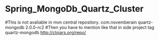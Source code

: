 # Spring_MongoDb_Quartz_Cluster
	
#This is not avaliable in mvn central repository.
		<dependency>
			<groupId>com.novemberain</groupId>
			<artifactId>quartz-mongodb</artifactId>
			<version>2.0.0-rc2</version>
		</dependency>
#Then you have to mention like that in side project tag  			
		<repositories>
			<repository>
				<id>quartz-mongodb</id>
				<url>http://clojars.org/repo/</url>
			</repository>
		</repositories>
